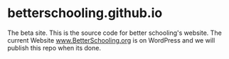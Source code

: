 # betterschooling.github.io
The beta site.
This is the source code for better schooling's website. 
The current Website www.BetterSchooling.org is on WordPress and we will publish this repo when its done. 
